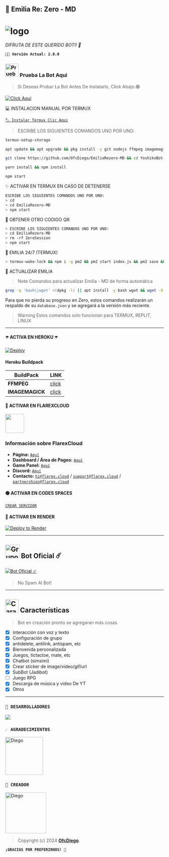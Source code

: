 ## **🤍 Emilia Re: Zero - MD**

# ![logo](https://telegra.ph/file/3c09f2f5d04966069da58.jpg)

*DIFRUTA DE ESTE QUERIDO BOT!! 🤍*

**`💫💖 Versión Actual: 2.0.0`**

### <img src="https://i.pinimg.com/originals/19/80/6e/19806e91932e6054965fc83b85241270.gif" alt="Prueba La Bot Aqui" width="42" height="42"> Prueba La Bot Aqui

> Si Deseas Probar La Bot Antes De Instalarlo, Click Abajo.🟢

[![Click Aquí](https://img.shields.io/badge/Grupo-Emilia-25D366?style=for-the-badge&logo=whatsapp&logoColor=white)](https://chat.whatsapp.com/Em1J2VaglHc1fe26YtBDCS)

💻 INSTALACION MANUAL POR TERMUX

[`🏷 Instalar Termux Clic Aqui`](https://www.mediafire.com/file/3hsvi3xkpq3a64o/termux_118.apk/file)

> ESCRIBE LOS SIGUIENTES COMANDOS UNO POR UNO:

```bash
termux-setup-storage
```
```bash
apt update && apt upgrade && pkg install -y git nodejs ffmpeg imagemagick yarn
```
```bash
git clone https://github.com/OfcDiego/EmiliaRezero-MD && cd YoshikoBot-MD
```
```bash
yarn install && npm install
```
```bash
npm start
```

✨️ ACTIVAR EN TERMUX EN CASO DE DETENERSE
```bash
ESCRIBE LOS SIGUIENTES COMANDOS UNO POR UNO:
> cd 
> cd EmiliaRezero-MD
> npm start
```

🌻 OBTENER OTRO CODIGO QR
```bash
> ESCRIBE LOS SIGUIENTES COMANDOS UNO POR UNO:
> cd EmiliaRezero-MD
> rm -rf ZeroSession
> npm start
```

💖 EMILIA 24/7 (TERMUX)
```bash
> termux-wake-lock && npm i -g pm2 && pm2 start index.js && pm2 save && pm2 logs 
```

🐶 ACTUALIZAR EMILIA 
> Note Comandos para actualizar Emilia - MD de forma automática
```bash
grep -q 'bash\|wget' <(dpkg -l) || apt install -y bash wget && wget -O - https://raw.githubusercontent.com/OfcDiego/EmiliaRezero-MD/master/update.sh | bash
```
Para que no pierda su progreso en Zero, estos comandos realizarán un respaldo de su `database.json` y se agregará a la versión más reciente.

> Warning Estos comandos solo funcionan para TERMUX, REPLIT, LINUX

***

#### ☂️ ACTIVA EN HEROKU ☂️
[![Deploy](https://www.herokucdn.com/deploy/button.svg)](https://heroku.com/deploy?template=https://github.com/OfcDiego/EmiliaRezero-MD)

#### Heroku Buildpack
| BuildPack | LINK |
|--------|--------|
| **FFMPEG** |[click](https://github.com/jonathanong/heroku-buildpack-ffmpeg-latest) |
| **IMAGEMAGICK** | [click](https://github.com/DuckyTeam/heroku-buildpack-imagemagick) |

#### 💙 ACTIVAR EN FLAREXCLOUD
<a href="https://www.flarex.cloud"><img src="https://cdn.flarex.cloud/deploy.png" height="60px"></a>
### Información sobre FlarexCloud

- **Página:** [`Aquí`](https://www.flarex.cloud)
- **Dashboard / Área de Pagos:** [`Aquí`](https://billing.flarex.cloud)
- **Game Panel:** [`Aquí`](https://gamepanel.flarex.cloud)
- **Discord:** [`Aquí`](https://discord.flarex.cloud)
- **Contacto:** [`hi@flarex.cloud`](mailto:hi@flarex.cloud) / [`support@flarex.cloud`](mailto:support@flarex.cloud) / [`partnerships@flarex.cloud`](mailto:partnerships@flarex.cloud)

#### 🟢 ACTIVAR EN CODES SPACES 
[`CREAR SERVIDOR`](https://github.com/codespaces/new?skip_quickstart=true&machine=basicLinux32gb&repo=OfcDiego/EmiliaRezero-MD&ref=main&geo=UsEast)

#### 🤍 ACTIVAR EN RENDER
[![Deploy to Render](https://render.com/images/deploy-to-render-button.svg)](https://dashboard.render.com/blueprint/new?repo=https%3A%2F%2Fgithub.com%2OfcDiego%EmiliaRezero-MD) 

***

## <img src="https://static.wikia.nocookie.net/nyancat/images/d/d3/Nyan-cat.gif/revision/latest/scale-to-width-down/400?cb=20131231222500&path-prefix=es" alt="Grupo" width="45" height="43"> Bot Oficial ☄️

<a href="https://wa.me/573218138672?text=!menu"><img alt="Bot Oficial ☄️" src="https://img.shields.io/badge/Bot - Oficial-00FFFF?style=for-the-badge&logo=whatsapp&logoColor=white"/></a>

> No Spam Al Bot!

***

## <img src="https://i.pinimg.com/originals/73/69/6e/73696e022df7cd5cb3d999c6875361dd.gif" alt="Características" width="42" height="42"> Características

> Bot en creación pronto se agregaran más cosas 

- [x] Interacción con voz y texto
- [x] Configuración de grupo
- [x] antidelete, antilink, antispam, etc
- [x] Bienvenida personalizada
- [x] Juegos, tictactoe, mate, etc
- [x] Chatbot (simsimi)
- [x] Crear sticker de image/video/gif/url
- [x] SubBot (Jadibot)
- [ ] Juego RPG
- [x] Descarga de música y video De YT
- [x] Otros

*** 

### `🌟 DESARROLLADORES`
<a href="https://github.com/OfcDiego/EmiliaRezero-MD/graphs/contributors">
<img src="https://contrib.rocks/image?repo=OfcDiego/EmiliaRezero-MD" /> 
</a>

### `☄️ AGRADECIMIENTOS`
<a
href="https://github.com/elrebelde21"><img src="https://telegra.ph/file/3acbe549b7554f6859234.jpg" width="120" height="120" alt="Diego"/></a>

### `👑 CREADOR`
<a
href="https://github.com/OfcDiego"><img src="https://telegra.ph/file/84c68e7f8267304e0a2db.jpg" width="130" height="130" alt="Diego"/></a>

> Copyright (c) 2024 **[OfcDiego](https://github.com/OfcDiego/EmiliaRezero-MD)**.

**`¡GRACIAS POR PREFERIRNOS! 💖`**

